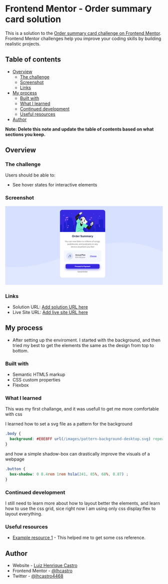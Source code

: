 # Frontend Mentor - Order summary card solution

This is a solution to the [Order summary card challenge on Frontend Mentor](https://www.frontendmentor.io/challenges/order-summary-component-QlPmajDUj). Frontend Mentor challenges help you improve your coding skills by building realistic projects. 

## Table of contents

- [Overview](#overview)
  - [The challenge](#the-challenge)
  - [Screenshot](#screenshot)
  - [Links](#links)
- [My process](#my-process)
  - [Built with](#built-with)
  - [What I learned](#what-i-learned)
  - [Continued development](#continued-development)
  - [Useful resources](#useful-resources)
- [Author](#author)


**Note: Delete this note and update the table of contents based on what sections you keep.**

## Overview

### The challenge

Users should be able to:

- See hover states for interactive elements

### Screenshot

![](./images/screenshot1.PNG)


### Links

- Solution URL: [Add solution URL here](https://github.com/lhcastro/ordersumarycomponent)
- Live Site URL: [Add live site URL here](https://your-live-site-url.com)

## My process
- After setting up the enviroment. I started with the background, and then tried my best to get the elements the same as the design from top to bottom. 

### Built with

- Semantic HTML5 markup
- CSS custom properties
- Flexbox


### What I learned

This was my first challange, and it was usefull to get me more comfortable with css

I learned how to set a svg file as a pattern for the background

```css
.body {
  background: #E0E8FF url(/images/pattern-background-desktop.svg) repeat-x right top;
}
``` 
and how a simple shadow-box can drastically improve the visuals of a webpage


```css
.button {
  box-shadow: 0 0.4rem 1rem hsla(241, 85%, 68%, 0.87) ;
}
```



### Continued development

I still need to learn more about how to layout better the elements, and learn how to use the css grid, sice right now I am using only css display:flex to layout everything. 

### Useful resources

- [Example resource 1](https://www.w3schools.com/cssref/default.asp) - This helped me to get some css reference. 



## Author

- Website - [Luiz Henrique Castro](https://www.lhcastro.com)
- Frontend Mentor - [@lhcastro](https://www.frontendmentor.io/profile/lhcastro)
- Twitter - [@lhcastro4468](https://www.twitter.com/lhcastro4468)



